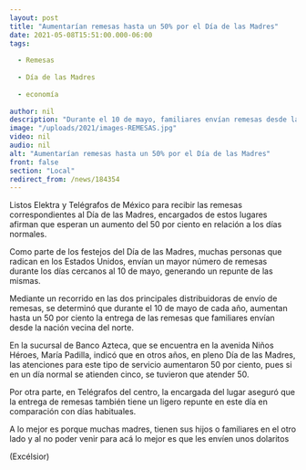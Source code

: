```yaml
---
layout: post
title: "Aumentarían remesas hasta un 50% por el Día de las Madres"
date: 2021-05-08T15:51:00.000-06:00
tags:
  
  - Remesas
  
  - Día de las Madres
  
  - economía
  
author: nil
description: "Durante el 10 de mayo, familiares envían remesas desde la nación vecina para la celebración de las madres"
image: "/uploads/2021/images-REMESAS.jpg"
video: nil
audio: nil
alt: "Aumentarían remesas hasta un 50% por el Día de las Madres"
front: false
section: "Local"
redirect_from: /news/184354
---
```


Listos Elektra y Telégrafos de México para recibir las remesas correspondientes al Día de las Madres, encargados de estos lugares afirman que esperan un aumento del 50 por ciento en relación a los días normales.

Como parte de los festejos del Día de las Madres, muchas personas que radican en los Estados Unidos, envían un mayor número de remesas durante los días cercanos al 10 de mayo, generando un repunte de las mismas.

Mediante un recorrido en las dos principales distribuidoras de envío de remesas, se determinó que durante el 10 de mayo de cada año, aumentan hasta un 50 por ciento la entrega de las remesas que familiares envían desde la nación vecina del norte.

En la sucursal de Banco Azteca, que se encuentra en la avenida Niños Héroes, María Padilla, indicó que en otros años, en pleno Día de las Madres, las atenciones para este tipo de servicio aumentaron 50 por ciento, pues si en un día normal se atienden cinco, se tuvieron que atender 50.

Por otra parte, en Telégrafos del centro, la encargada del lugar aseguró que la entrega de remesas también tiene un ligero repunte en este día en comparación con días habituales.

A lo mejor es porque muchas madres, tienen sus hijos o familiares en el otro lado y al no poder venir para acá lo mejor es que les envíen unos dolaritos

(Excélsior)